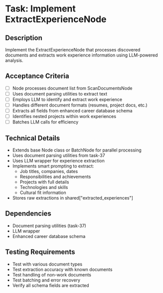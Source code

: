 # Task: Implement ExtractExperienceNode

## Description
Implement the ExtractExperienceNode that processes discovered documents and extracts work experience information using LLM-powered analysis.

## Acceptance Criteria
- [ ] Node processes document list from ScanDocumentsNode
- [ ] Uses document parsing utilities to extract text
- [ ] Employs LLM to identify and extract work experience
- [ ] Handles different document formats (resumes, project docs, etc.)
- [ ] Extracts all fields from enhanced career database schema
- [ ] Identifies nested projects within work experiences
- [ ] Batches LLM calls for efficiency

## Technical Details
- Extends base Node class or BatchNode for parallel processing
- Uses document parsing utilities from task-37
- Uses LLM wrapper for experience extraction
- Implements smart prompting to extract:
  - Job titles, companies, dates
  - Responsibilities and achievements
  - Projects with full details
  - Technologies and skills
  - Cultural fit information
- Stores raw extractions in shared["extracted_experiences"]

## Dependencies
- Document parsing utilities (task-37)
- LLM wrapper
- Enhanced career database schema

## Testing Requirements
- Test with various document types
- Test extraction accuracy with known documents
- Test handling of non-work documents
- Test batching and error recovery
- Verify all schema fields are extracted